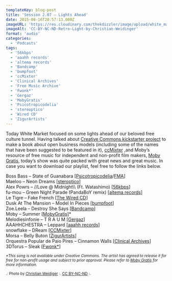 ```yaml
---
templateKey: blog-post
title: 'Session 2.07 – Lights Ahead'
date: 2015-08-16T20:57:13.000Z
imageURL: 'https://res.cloudinary.com/thekdizzler/image/upload/white_market/2015/08/CC-BY-SA-Retro-Light-by-Christian-Weidinger-e1439740533329.jpg'
imageAlt: 'CC-BY-NC-ND-Retro-Light-by-Christian-Weidinger'
format: 'audio'
categories:
  - 'Podcasts'
tags:
  - '56kbps'
  - 'aaahh records'
  - 'altema records'
  - 'Bandcamp'
  - 'bumpfoot'
  - 'ccMixter'
  - 'Clinical Archives'
  - 'Free Music Archive'
  - 'Fwonk*'
  - 'Gergaz'
  - 'MobyGratis'
  - 'Psicotropicodelia'
  - 'stereoptico'
  - 'Wired CD'
  - 'ZigurArtists'
---
```


Today White Market focused on some lights ahead of our beloved free culture tunnel. Having talked about [Creative Commons kickstarter project](https://www.kickstarter.com/projects/creativecommons/made-with-creative-commons-a-book-on-open-business) to make a book about open business models (including some of the names that have been suggested to be featured in it), [ccMixter](http://ccmixter.org/) ,and Moby’s resource of free music for independent and non-profit film makers, [Moby Gratis](http://www.mobygratis.com/), today’s show was quite packed with great news and great music. In case you want to download our playlist, feel free to follow the links below.

Boss Bass – State of Guanabara \[[Psicotropicodelia](http://www.psicotropicodelia.com/blog1/?p=1346)/[FMA](http://freemusicarchive.org/music/Boss_Bass/Love_For_Everyone_Everywhere)\]  
Maeloo – Neon Dreams \[[steroptico](http://www.stereoptico.com/audio/releases/029-maeloo/)\]  
Alex Powrs – //Love @ Midnight\\\\ (Ft. Watashimo) \[[56kbps](http://www.56kbpsrecords.org/robot-waifu-56049/)\]  
fu-mou – Green Night Parade (PandaBoY remix) \[[altema records](http://www.altemarecords.jp/Green_Night_Parade/)\]  
Le Tigre – Fake French \[[The Wired CD](http://freemusicarchive.org/music/Wired_Magazine/The_WIRED_CD_Rip_Sample_Mash_Share)\]  
Dusk At The Mansion – Model In Pieces \[[bumpfoot](http://www.bumpfoot.net/foot209.html)\]  
Zoe.Leela – Destroy She Says \[[Bandcamp](https://zoeleela.bandcamp.com/album/queendom-come)\]  
Moby – Summer \[[MobyGratis](http://www.mobygratis.com/catalog?page=1)\]\*  
Melodiesinfonie – T R A U M \[[Gergaz](https://gergaz.bandcamp.com/album/in-your-mood-ep)\]  
AAAHHCHESTRA – Leppard \[[aaahh records](http://www.aaahh-records.net/aaahhwooo-compilation/)\]  
snowflake – DReam \[[CCMixter](http://dig.ccmixter.org/files/snowflake/34503)\]  
Morsa – Belly Buton \[[ZigurArtists](https://archive.org/details/ZA0004)\]  
Orquestra Popular de Paio Pires – Cinnamon Walls \[[Clinical Archives](https://archive.org/details/ca262_o)\]  
3DTorus – Sleak \[[Fwonk\*](http://fwonk.co.uk/156/)\]

_<small>\*This song is not available under Creative Commons. The artist has agreed to release it for free for non-profit usage and subject to prior approval. Please refer to [Moby Gratis](http://www.mobygratis.com/) for more information.</small>_

<small>.: Photo by [Christian Weidiger](https://www.flickr.com/photos/ch-weidinger/14466557338/) :. [CC BY-NC-ND](https://creativecommons.org/licenses/by-nc-nd/2.0/) :.</small>
